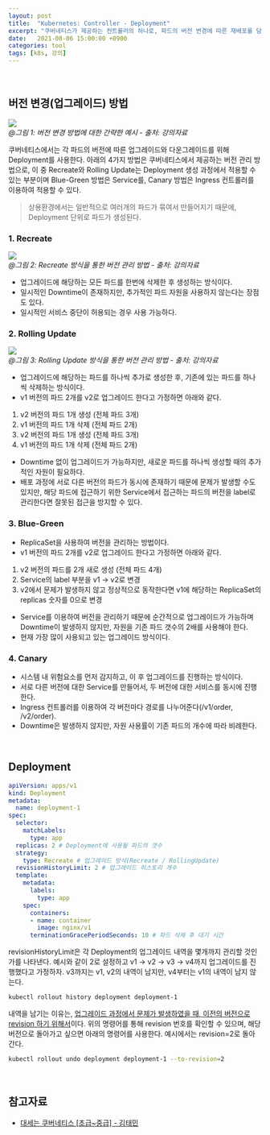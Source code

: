 ```yaml
---
layout: post
title:  "Kubernetes: Controller - Deployment" 
excerpt: "쿠버네티스가 제공하는 컨트롤러의 하나로, 파드의 버전 변경에 따른 재배포를 담당하는 Deployment에 대해 알아본다. 본 포스팅은 인프런에서 제공하는 강의 '대세는 쿠버네티스 (초급~중급) - 김태민' 내용을 정리한 내용을 포함한다."
date:   2021-08-06 15:00:00 +0900
categories: tool
tags: [k8s, 강의]
---
```


<br>

## 버전 변경(업그레이드) 방법

![](https://kubetm.github.io/img/practice/beginner/Deployment%20with%20ReCreate,%20RollingUpdate%20for%20Kubernetes.jpg)  
*@그림 1: 버전 변경 방법에 대한 간략한 예시 - 출처: 강의자료*

쿠버네티스에서는 각 파드의 버전에 따른 업그레이드와 다운그레이드를 위해 Deployment를 사용한다. 아래의 4가지 방법은 쿠버네티스에서 제공하는 버전 관리 방법으로, 이 중 Recreate와 Rolling Update는 Deployment 생성 과정에서 적용할 수 있는 부분이며 Blue-Green 방법은 Service를, Canary 방법은 Ingress 컨트롤러를 이용하여 적용할 수 있다.

> 상용환경에서는 일반적으로 여러개의 파드가 묶여서 만들어지기 때문에, Deployment 단위로 파드가 생성된다. 

### 1. Recreate

![](https://kubetm.github.io/img/practice/beginner/Deployment%20with%20ReCreate%20for%20Kubernetes.jpg)  
*@그림 2: Recreate 방식을 통한 버전 관리 방법 - 출처: 강의자료*

- 업그레이드에 해당하는 모든 파드를 한번에 삭제한 후 생성하는 방식이다.
- 일시적인 Downtime이 존재하지만, 추가적인 파드 자원을 사용하지 않는다는 장점도 있다.
- 일시적인 서비스 중단이 허용되는 경우 사용 가능하다.

### 2. Rolling Update

![](https://kubetm.github.io/img/practice/beginner/Deployment%20with%20RollingUpdate%20for%20Kubernetes.jpg)  
*@그림 3: Rolling Update 방식을 통한 버전 관리 방법 - 출처: 강의자료*

- 업그레이드에 해당하는 파드를 하나씩 추가로 생성한 후, 기존에 있는 파드를 하나씩 삭제하는 방식이다.
- v1 버전의 파드 2개를 v2로 업그레이드 한다고 가정하면 아래와 같다.
1. v2 버전의 파드 1개 생성 (전체 파드 3개)
2. v1 버전의 파드 1개 삭제 (전체 파드 2개)
3. v2 버전의 파드 1개 생성 (전체 파드 3개)
4. v1 버전의 파드 1개 삭제 (전체 파드 2개)
- Downtime 없이 업그레이드가 가능하지만, 새로운 파드를 하나씩 생성할 때의 추가적인 자원이 필요하다.
- 배포 과정에 서로 다른 버전의 파드가 동시에 존재하기 때문에 문제가 발생할 수도 있지만, 해당 파드에 접근하기 위한 Service에서 접근하는 파드의 버전을 label로 관리한다면 잘못된 접근을 방지할 수 있다.

### 3. Blue-Green

- ReplicaSet을 사용하여 버전을 관리하는 방법이다. 
- v1 버전의 파드 2개를 v2로 업그레이드 한다고 가정하면 아래와 같다.
1. v2 버전의 파드를 2개 새로 생성 (전체 파드 4개)
2. Service의 label 부분을 v1 -> v2로 변경
3. v2에서 문제가 발생하지 않고 정상적으로 동작한다면 v1에 해당하는 ReplicaSet의 replicas 숫자를 0으로 변경
- Service를 이용하여 버전을 관리하기 때문에 순간적으로 업그레이드가 가능하며 Downtime이 발생하지 않지만, 자원을 기존 파드 갯수의 2배를 사용해야 한다.
- 현재 가장 많이 사용되고 있는 업그레이드 방식이다.

### 4. Canary

- 시스템 내 위험요소를 먼저 감지하고, 이 후 업그레이드를 진행하는 방식이다.
- 서로 다른 버전에 대한 Service를 만들어서, 두 버전에 대한 서비스를 동시에 진행한다. 
- Ingress 컨트롤러를 이용하여 각 버전마다 경로를 나누어준다(/v1/order, /v2/order).
- Downtime은 발생하지 않지만, 자원 사용률이 기존 파드의 개수에 따라 비례한다.

<br>

## Deployment

```yaml
apiVersion: apps/v1
kind: Deployment
metadata:
  name: deployment-1
spec:
  selector:
    matchLabels:
      type: app
  replicas: 2 # Deployment에 사용될 파드의 갯수
  strategy:
    type: Recreate # 업그레이드 방식(Recreate / RollingUpdate)
  revisionHistoryLimit: 2 # 업그레이드 히스토리 개수
  template:
    metadata:
      labels:
        type: app
    spec:
      containers:
      - name: container
        image: nginx/v1
      terminationGracePeriodSeconds: 10 # 파드 삭제 후 대기 시간
```

revisionHistoryLimit은 각 Deployment의 업그레이드 내역을 몇개까지 관리할 것인가를 나타낸다. 예시와 같이 2로 설정하고 v1 -> v2 -> v3 -> v4까지 업그레이드를 진행했다고 가정하자. v3까지는 v1, v2의 내역이 남지만, v4부터는 v1의 내역이 남지 않는다.   

```bash
kubectl rollout history deployment deployment-1
```

내역을 남기는 이유는, <u>업그레이드 과정에서 문제가 발생하였을 때, 이전의 버전으로 revision 하기 위해서</u>이다. 위의 명령어를 통해 revision 번호를 확인할 수 있으며, 해당 버전으로 돌아가고 싶으면 아래의 명령어를 사용한다. 예시에서는 revision=2로 돌아간다.

```bash
kubectl rollout undo deployment deployment-1 --to-revision=2
```

<br>

## 참고자료

- [대세는 쿠버네티스 [초급~중급] - 김태민](https://www.inflearn.com/course/쿠버네티스-기초/dashboard)